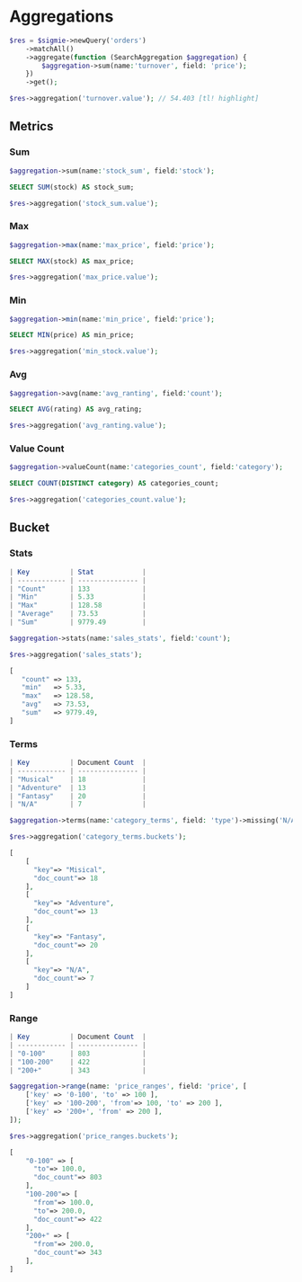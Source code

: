 # Aggregations

```php
$res = $sigmie->newQuery('orders')
    ->matchAll()
    ->aggregate(function (SearchAggregation $aggregation) {
        $aggregation->sum(name:'turnover', field: 'price');
    })
    ->get();

$res->aggregation('turnover.value'); // 54.403 [tl! highlight]
```

## Metrics

### Sum
```php
$aggregation->sum(name:'stock_sum', field:'stock');
```

```sql
SELECT SUM(stock) AS stock_sum;
```

```php
$res->aggregation('stock_sum.value');
```

### Max
```php
$aggregation->max(name:'max_price', field:'price');
```

```sql
SELECT MAX(stock) AS max_price;
```

```php
$res->aggregation('max_price.value');
```

### Min

```php
$aggregation->min(name:'min_price', field:'price');
```

```sql
SELECT MIN(price) AS min_price;
```

```php
$res->aggregation('min_stock.value');
```

### Avg
```php
$aggregation->avg(name:'avg_ranting', field:'count');
```

```sql
SELECT AVG(rating) AS avg_rating;
```

```php
$res->aggregation('avg_ranting.value');
```

### Value Count

```php
$aggregation->valueCount(name:'categories_count', field:'category');
```

```sql
SELECT COUNT(DISTINCT category) AS categories_count;
```

```php
$res->aggregation('categories_count.value');
```

## Bucket

### Stats

```php
| Key          | Stat            |
| ------------ | --------------- |
| "Count"      | 133             |
| "Min"        | 5.33            |
| "Max"        | 128.58          |
| "Average"    | 73.53           |
| "Sum"        | 9779.49         |
```

```php
$aggregation->stats(name:'sales_stats', field:'count');
```

```php
$res->aggregation('sales_stats');
```

```php
[
   "count" => 133,
   "min"   => 5.33,
   "max"   => 128.58,
   "avg"   => 73.53,
   "sum"   => 9779.49,
]
```


### Terms

```php
| Key          | Document Count  |
| ------------ | --------------- |
| "Musical"    | 18              |
| "Adventure"  | 13              |
| "Fantasy"    | 20              |
| "N/A"        | 7               |
```
```php
$aggregation->terms(name:'category_terms', field: 'type')->missing('N/A');
```

```php
$res->aggregation('category_terms.buckets');
```

```php
[
    [
      "key"=> "Misical",
      "doc_count"=> 18 
    ],
    [
      "key"=> "Adventure",
      "doc_count"=> 13 
    ],
    [
      "key"=> "Fantasy",
      "doc_count"=> 20 
    ],
    [
      "key"=> "N/A",
      "doc_count"=> 7 
    ]
]
```

### Range

```php
| Key          | Document Count  |
| ------------ | --------------- |
| "0-100"      | 803             |
| "100-200"    | 422             |
| "200+"       | 343             |
```

```php
$aggregation->range(name: 'price_ranges', field: 'price', [
    ['key' => '0-100', 'to' => 100 ],
    ['key' => '100-200', 'from'=> 100, 'to' => 200 ],
    ['key' => '200+', 'from' => 200 ],
]);
```

```php
$res->aggregation('price_ranges.buckets');
```

```php
[
    "0-100" => [
      "to"=> 100.0,
      "doc_count"=> 803
    ],
    "100-200"=> [
      "from"=> 100.0,
      "to"=> 200.0,
      "doc_count"=> 422
    ],
    "200+" => [
      "from"=> 200.0,
      "doc_count"=> 343
    ],
]
```
